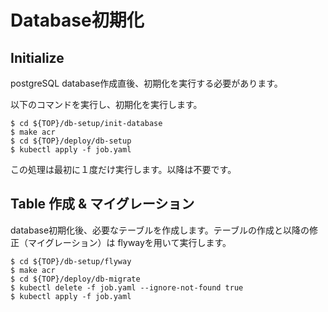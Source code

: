 # Database初期化

## Initialize

postgreSQL database作成直後、初期化を実行する必要があります。

以下のコマンドを実行し、初期化を実行します。

```
$ cd ${TOP}/db-setup/init-database
$ make acr
$ cd ${TOP}/deploy/db-setup
$ kubectl apply -f job.yaml
```

この処理は最初に１度だけ実行します。以降は不要です。

## Table 作成 & マイグレーション

database初期化後、必要なテーブルを作成します。テーブルの作成と以降の修正（マイグレーション）は
flywayを用いて実行します。

```
$ cd ${TOP}/db-setup/flyway
$ make acr
$ cd ${TOP}/deploy/db-migrate
$ kubectl delete -f job.yaml --ignore-not-found true
$ kubectl apply -f job.yaml
```

